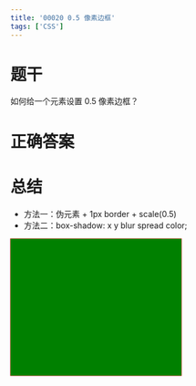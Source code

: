 ```yaml
---
title: '00020 0.5 像素边框'
tags: ['CSS']
---
```


# 题干

如何给一个元素设置 0.5 像素边框？

# 正确答案



# 总结

- 方法一：伪元素 + 1px border + scale(0.5)
- 方法二：box-shadow: x y blur spread color;

<div id="box" class="thin-border-2"></div>
<style>
  #box {
    width: 300px;
    height: 240px;
    background-color: green;
  }
  .thin-border-1 {
    position: relative;
  }
  .thin-border-1::after {
    content: '';
    position: absolute;
    top: 0;
    left: 0;
    transform: scale(0.5);
    transform-origin: top left;
    width: 200%;
    height: 200%;
    border: 1px solid red;
  }
  .thin-border-2 {
    box-shadow: 0 0 0 0.5px red;
  }
</style>
<script>
  function func() {

  }
  
</script>
